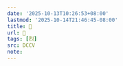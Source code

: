 ```yaml
---
date: '2025-10-13T10:26:53+08:00'
lastmod: '2025-10-14T21:46:45-08:00'
title: 􀦓
url: 􀦓
tags: [烈]
src: DCCV
note:
---
```

